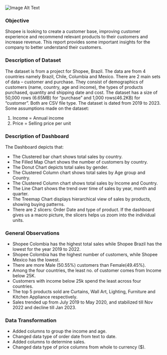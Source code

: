 ![Image Alt Text](https://github.com/Lcp33/blob/main/Shopee1.png)

### Objective

Shopee is looking to create a customer base, improving customer experience and recommend relevant products to their customers and increase revenue. This report provides some important insights for the company to better understand their customers.

### Description of Dataset

The dataset is from a project for Shopee, Brazil. The data are from 4 countries namely Brazil, Chile, Columbia and Mexico. There are 2 main sets of data – customer and purchase. They consist of demographics of customers (name, country, age and income), the types of products purchased, quantity and shipping date and cost. The dataset has a size of 50,000 rows (6.65MB) for “purchase” and 1,000 rows(46.2KB) for “customer”. Both are CSV file type. The dataset is dated from 2019 to 2023.
Some assumptions made on the dataset:
1.	Income = Annual income
2.	Price = Selling price per unit


### Description of Dashboard

The Dashboard depicts that:
- The Clustered bar chart shows total sales by country.
- The Filled Map Chart shows the number of customers by country.
- The Donut Chart depicts total sales by gender.
- The Clustered Column chart shows total sales by Age group and Country.
- The Clustered Column chart shows total sales by Income and Country.
- The Line Chart shows the trend over time of sales by year, month and quarter.
- The Treemap Chart displays hierarchical view of sales by products, showing buying patterns.
- There are 2 slicers: Order Date and type of product. If the dashboard gives us a macro picture, the slicers helps us zoom into the individual units.

### General Observations

- Shopee Colombia has the highest total sales while Shopee Brazil has the lowest for the year 2019 to 2022.
- Shopee Colombia has the highest number of customers, while Shopee Mexico has the lowest.
- There are more Male (50.55%) customers than Female(49.45%).
- Among the four countries, the least no. of customer comes from Income below 25K. 
- Customers with income below 25k spend the least across four countries.
- The top 5 products sold are Curtains, Wall Art, Lighting, Furniture and Kitchen Appliance respectively.
- Sales trended up from July 2019 to May 2020, and stabilized till Nov 2022 and decline till Jan 2023.


### Data Transformation

- Added columns to group the income and age.
- Changed data type of order date from text to date.
- Added columns to determine sales.
- Changed data type of price columns from whole to currency ($).

